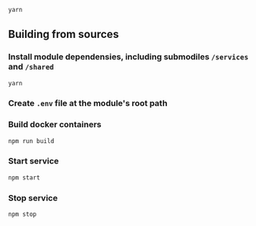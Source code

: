 
```bash
yarn

```

## Building from sources

### Install module dependensies, including submodiles `/services` and `/shared`

```bash
yarn
```

### Create `.env` file at the module's root path

### Build docker containers

```bash
npm run build
```

### Start service

```bash
npm start
```

### Stop service

```bash
npm stop
```
